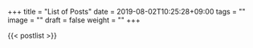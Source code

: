 +++
title =  "List of Posts"
date = 2019-08-02T10:25:28+09:00
tags = ""
image = ""
draft = false
weight = ""
+++

{{< postlist >}}


